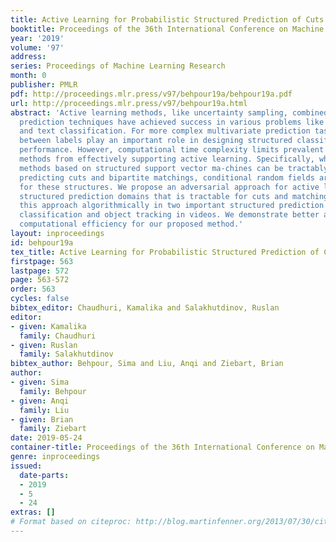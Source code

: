 ```yaml
---
title: Active Learning for Probabilistic Structured Prediction of Cuts and Matchings
booktitle: Proceedings of the 36th International Conference on Machine Learning
year: '2019'
volume: '97'
address: 
series: Proceedings of Machine Learning Research
month: 0
publisher: PMLR
pdf: http://proceedings.mlr.press/v97/behpour19a/behpour19a.pdf
url: http://proceedings.mlr.press/v97/behpour19a.html
abstract: 'Active learning methods, like uncertainty sampling, combined with probabilistic
  prediction techniques have achieved success in various problems like image classification
  and text classification. For more complex multivariate prediction tasks, the relationships
  between labels play an important role in designing structured classifiers with better
  performance. However, computational time complexity limits prevalent probabilistic
  methods from effectively supporting active learning. Specifically, while non-probabilistic
  methods based on structured support vector ma-chines can be tractably applied to
  predicting cuts and bipartite matchings, conditional random fields are intractable
  for these structures. We propose an adversarial approach for active learning with
  structured prediction domains that is tractable for cuts and matching. We evaluate
  this approach algorithmically in two important structured prediction problems: multi-label
  classification and object tracking in videos. We demonstrate better accuracy and
  computational efficiency for our proposed method.'
layout: inproceedings
id: behpour19a
tex_title: Active Learning for Probabilistic Structured Prediction of Cuts and Matchings
firstpage: 563
lastpage: 572
page: 563-572
order: 563
cycles: false
bibtex_editor: Chaudhuri, Kamalika and Salakhutdinov, Ruslan
editor:
- given: Kamalika
  family: Chaudhuri
- given: Ruslan
  family: Salakhutdinov
bibtex_author: Behpour, Sima and Liu, Anqi and Ziebart, Brian
author:
- given: Sima
  family: Behpour
- given: Anqi
  family: Liu
- given: Brian
  family: Ziebart
date: 2019-05-24
container-title: Proceedings of the 36th International Conference on Machine Learning
genre: inproceedings
issued:
  date-parts:
  - 2019
  - 5
  - 24
extras: []
# Format based on citeproc: http://blog.martinfenner.org/2013/07/30/citeproc-yaml-for-bibliographies/
---
```

